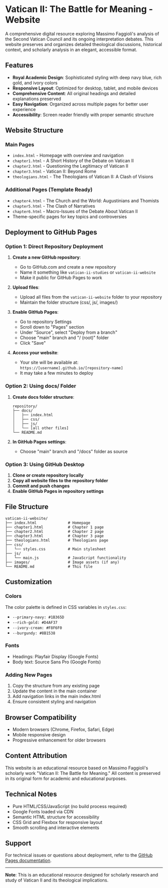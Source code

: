 # Vatican II: The Battle for Meaning - Website

A comprehensive digital resource exploring Massimo Faggioli's analysis of the Second Vatican Council and its ongoing interpretation debates. This website preserves and organizes detailed theological discussions, historical context, and scholarly analysis in an elegant, accessible format.

## Features

- **Royal Academic Design**: Sophisticated styling with deep navy blue, rich gold, and ivory colors
- **Responsive Layout**: Optimized for desktop, tablet, and mobile devices
- **Comprehensive Content**: All original headings and detailed explanations preserved
- **Easy Navigation**: Organized across multiple pages for better user experience
- **Accessibility**: Screen reader friendly with proper semantic structure

## Website Structure

### Main Pages
- `index.html` - Homepage with overview and navigation
- `chapter1.html` - A Short History of the Debate on Vatican II
- `chapter2.html` - Questioning the Legitimacy of Vatican II
- `chapter3.html` - Vatican II: Beyond Rome
- `theologians.html` - The Theologians of Vatican II: A Clash of Visions

### Additional Pages (Template Ready)
- `chapter4.html` - The Church and the World: Augustinians and Thomists
- `chapter5.html` - The Clash of Narratives
- `chapter6.html` - Macro-Issues of the Debate About Vatican II
- Theme-specific pages for key topics and controversies

## Deployment to GitHub Pages

### Option 1: Direct Repository Deployment

1. **Create a new GitHub repository**:
   - Go to GitHub.com and create a new repository
   - Name it something like `vatican-ii-studies` or `vatican-ii-website`
   - Make it public for GitHub Pages to work

2. **Upload files**:
   - Upload all files from the `vatican-ii-website` folder to your repository
   - Maintain the folder structure (css/, js/, images/)

3. **Enable GitHub Pages**:
   - Go to repository Settings
   - Scroll down to "Pages" section
   - Under "Source", select "Deploy from a branch"
   - Choose "main" branch and "/ (root)" folder
   - Click "Save"

4. **Access your website**:
   - Your site will be available at: `https://[username].github.io/[repository-name]`
   - It may take a few minutes to deploy

### Option 2: Using docs/ Folder

1. **Create docs folder structure**:
   ```
   repository/
   ├── docs/
   │   ├── index.html
   │   ├── css/
   │   ├── js/
   │   └── [all other files]
   └── README.md
   ```

2. **In GitHub Pages settings**:
   - Choose "main" branch and "/docs" folder as source

### Option 3: Using GitHub Desktop

1. **Clone or create repository locally**
2. **Copy all website files to the repository folder**
3. **Commit and push changes**
4. **Enable GitHub Pages in repository settings**

## File Structure

```
vatican-ii-website/
├── index.html              # Homepage
├── chapter1.html           # Chapter 1 page
├── chapter2.html           # Chapter 2 page
├── chapter3.html           # Chapter 3 page
├── theologians.html        # Theologians page
├── css/
│   └── styles.css          # Main stylesheet
├── js/
│   └── main.js             # JavaScript functionality
├── images/                 # Image assets (if any)
└── README.md               # This file
```

## Customization

### Colors
The color palette is defined in CSS variables in `styles.css`:
- `--primary-navy: #1B365D`
- `--rich-gold: #D4AF37`
- `--ivory-cream: #F8F6F0`
- `--burgundy: #8B1538`

### Fonts
- Headings: Playfair Display (Google Fonts)
- Body text: Source Sans Pro (Google Fonts)

### Adding New Pages
1. Copy the structure from any existing page
2. Update the content in the main container
3. Add navigation links in the main index.html
4. Ensure consistent styling and navigation

## Browser Compatibility

- Modern browsers (Chrome, Firefox, Safari, Edge)
- Mobile responsive design
- Progressive enhancement for older browsers

## Content Attribution

This website is an educational resource based on Massimo Faggioli's scholarly work "Vatican II: The Battle for Meaning." All content is preserved in its original form for academic and educational purposes.

## Technical Notes

- Pure HTML/CSS/JavaScript (no build process required)
- Google Fonts loaded via CDN
- Semantic HTML structure for accessibility
- CSS Grid and Flexbox for responsive layout
- Smooth scrolling and interactive elements

## Support

For technical issues or questions about deployment, refer to the [GitHub Pages documentation](https://docs.github.com/en/pages).

---

**Note**: This is an educational resource designed for scholarly research and study of Vatican II and its theological implications.

